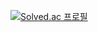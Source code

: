 [![Solved.ac
프로필](http://mazassumnida.wtf/api/v2/generate_badge?boj=duffydevelop)](https://solved.ac/duffydevelop)
